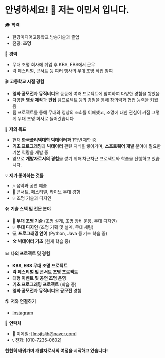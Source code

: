 # 안녕하세요! 👋 저는 **이민서** 입니다.

🎓 **학력**  
- 한강미디어고등학교 방송기술과 졸업  
- 전공: **조명**

💼 **경력**  
- 무대 조명 회사에 취업 후 KBS, EBS에서 근무  
- 락 페스티벌, 콘서트 등 여러 행사의 무대 조명 작업 참여

🎬 **고등학교 시절 경험**  
- **영화 공모전**과 **뮤직비디오** 등등에 여러 프로젝트에 참여하여 다양한 경험을 쌓았음  
- 다양한 **영상 제작**과 **편집** 팀프로젝트 등의 경험을 통해 창의력과 협업 능력을 키웠음  
- 팀 프로젝트를 통해 무대와 영상의 조화를 이해했고, 조명에 대한 관심이 커짐 그렇게 무대 조명 회사로 들어갔습니다

🎯 **저의 목표**  
- 현재 **한국폴리텍대학 빅데이터과** 1학년 재학 중  
- **기초 프로그래밍**과 **빅데이터** 관련 지식을 쌓아가며, **소프트웨어 개발** 분야에 필요한 기본 역량을 개발 중  
- 앞으로 **개발자로서의 경험**을 쌓기 위해 차근차근 프로젝트와 학습을 진행하고 있습니다.

💡 **제가 좋아하는 것들**  
- 🎶 음악과 공연 예술  
- 🎤 콘서트, 페스티벌, 라이브 무대 경험  
- 💡 조명 기술과 디자인

🛠️ **기술 스택 및 전문 분야**  
- 🔦 **무대 조명 기술** (조명 설계, 조명 장비 운용, 무대 디자인)  
- 💡 **무대 디자인** (조명 기획 및 설계, 무대 세팅)  
- 💻 **프로그래밍 언어** (Python, Java 등 기초 학습 중)  
- 🛠 **빅데이터 기초** (현재 학습 중)

📊 **나의 프로젝트 및 경험**  
- **KBS, EBS 무대 조명 프로젝트**  
- **락 페스티벌 및 콘서트 조명 프로젝트**  
- **대형 이벤트 및 공연 조명 운영**  
- **기초 프로그래밍 프로젝트** (학습 중)  
- **영화 공모전**과 **뮤직비디오 공모전** 경험

🌎 **저와 연결하기**  
- [Instagram](https://www.instagram.com/min.seo_1102)  

📧 **연락처**  
- 📩 이메일: [lmsjtsljh@naver.com]  
 - 📞 전화: [010-7235-0602]

 **천천히 배워가며 개발자로서의 여정을 시작하고 있습니다!**


